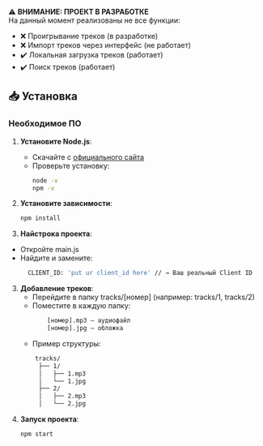⚠️ **ВНИМАНИЕ: ПРОЕКТ В РАЗРАБОТКЕ**  
На данный момент реализованы не все функции:
- ❌ Проигрывание треков (в разработке)
- ❌ Импорт треков через интерфейс (не работает)
- ✔️ Локальная загрузка треков (работает)
- ✔️ Поиск треков (работает)

## 📥 Установка

### Необходимое ПО
1. **Установите Node.js**:
   - Скачайте с [официального сайта](https://nodejs.org/)
   - Проверьте установку:
     ```bash
     node -v
     npm -v
     ```

2. **Установите зависимости**:
   ```bash
   npm install
2. **Найстрока проекта**:
  - Откройте main.js
  - Найдите и замените:
    ```bash
      CLIENT_ID: 'put ur client_id here' // → Ваш реальный Client ID
3. **Добавление треков**:
   - Перейдите в папку tracks/[номер] (например: tracks/1, tracks/2)
   - Поместите в каждую папку:
     ```bash
         [номер].mp3 — аудиофайл
         [номер].jpg — обложка
   - Пример структуры:
    ```bash
        tracks/
         ├── 1/
         │   ├── 1.mp3
         │   └── 1.jpg
         ├── 2/
         │   ├── 2.mp3
         │   └── 2.jpg
4. **Запуск проекта**:
   ```bash
   npm start
